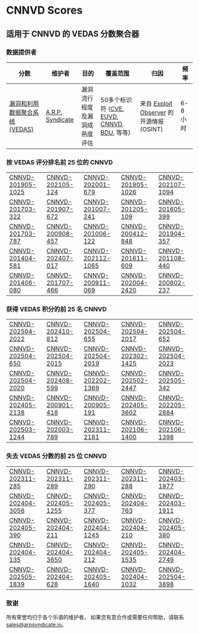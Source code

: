 
# CNNVD Scores
## 适用于 CNNVD 的 VEDAS 分数聚合器

### 数据提供者
| 分数 | 维护者 | 目的 | 覆盖范围 | 归因 | 频率 |
| ----- | ---------- | ------- | -------- | ----------- | --------- |
| [漏洞和利用数据聚合系统 (VEDAS)](https://vedas.arpsyndicate.io) | [A.R.P. Syndicate](https://www.arpsyndicate.io) | 漏洞流行程度及漏洞成熟度评估 | 50多个标识符 ([CVE](https://github.com/ARPSyndicate/cve-scores), [EUVD](https://github.com/ARPSyndicate/euvd-scores), [CNNVD](https://github.com/ARPSyndicate/cnnvd-scores), [BDU](https://github.com/ARPSyndicate/bdu-scores), 等等) | 来自 [Exploit Observer](https://www.exploit.observer) 的开源情报 (OSINT) | 6-8小时 |



<h3>按 VEDAS 评分排名前 25 位的 CNNVD</h3>

<table>
  <tr>
    <td><a href='https://vedas.arpsyndicate.io/?vuln=CNNVD-201905-1025'>CNNVD-201905-1025</a></td>
    <td><a href='https://vedas.arpsyndicate.io/?vuln=CNNVD-202105-124'>CNNVD-202105-124</a></td>
    <td><a href='https://vedas.arpsyndicate.io/?vuln=CNNVD-202001-679'>CNNVD-202001-679</a></td>
    <td><a href='https://vedas.arpsyndicate.io/?vuln=CNNVD-201905-1026'>CNNVD-201905-1026</a></td>
    <td><a href='https://vedas.arpsyndicate.io/?vuln=CNNVD-202107-1094'>CNNVD-202107-1094</a></td>
  </tr>
  <tr>
    <td><a href='https://vedas.arpsyndicate.io/?vuln=CNNVD-201703-322'>CNNVD-201703-322</a></td>
    <td><a href='https://vedas.arpsyndicate.io/?vuln=CNNVD-201907-672'>CNNVD-201907-672</a></td>
    <td><a href='https://vedas.arpsyndicate.io/?vuln=CNNVD-201007-241'>CNNVD-201007-241</a></td>
    <td><a href='https://vedas.arpsyndicate.io/?vuln=CNNVD-201205-109'>CNNVD-201205-109</a></td>
    <td><a href='https://vedas.arpsyndicate.io/?vuln=CNNVD-201605-399'>CNNVD-201605-399</a></td>
  </tr>
  <tr>
    <td><a href='https://vedas.arpsyndicate.io/?vuln=CNNVD-201703-787'>CNNVD-201703-787</a></td>
    <td><a href='https://vedas.arpsyndicate.io/?vuln=CNNVD-200908-457'>CNNVD-200908-457</a></td>
    <td><a href='https://vedas.arpsyndicate.io/?vuln=CNNVD-201006-122'>CNNVD-201006-122</a></td>
    <td><a href='https://vedas.arpsyndicate.io/?vuln=CNNVD-200412-848'>CNNVD-200412-848</a></td>
    <td><a href='https://vedas.arpsyndicate.io/?vuln=CNNVD-201904-357'>CNNVD-201904-357</a></td>
  </tr>
  <tr>
    <td><a href='https://vedas.arpsyndicate.io/?vuln=CNNVD-201404-581'>CNNVD-201404-581</a></td>
    <td><a href='https://vedas.arpsyndicate.io/?vuln=CNNVD-202407-017'>CNNVD-202407-017</a></td>
    <td><a href='https://vedas.arpsyndicate.io/?vuln=CNNVD-202112-1065'>CNNVD-202112-1065</a></td>
    <td><a href='https://vedas.arpsyndicate.io/?vuln=CNNVD-201611-609'>CNNVD-201611-609</a></td>
    <td><a href='https://vedas.arpsyndicate.io/?vuln=CNNVD-201108-440'>CNNVD-201108-440</a></td>
  </tr>
  <tr>
    <td><a href='https://vedas.arpsyndicate.io/?vuln=CNNVD-201406-080'>CNNVD-201406-080</a></td>
    <td><a href='https://vedas.arpsyndicate.io/?vuln=CNNVD-201707-466'>CNNVD-201707-466</a></td>
    <td><a href='https://vedas.arpsyndicate.io/?vuln=CNNVD-200911-069'>CNNVD-200911-069</a></td>
    <td><a href='https://vedas.arpsyndicate.io/?vuln=CNNVD-202004-2420'>CNNVD-202004-2420</a></td>
    <td><a href='https://vedas.arpsyndicate.io/?vuln=CNNVD-200802-237'>CNNVD-200802-237</a></td>
  </tr>
</table>


<h3>获得 VEDAS 积分的前 25 名 CNNVD</h3>

<table>
  <tr>
    <td><a href='https://vedas.arpsyndicate.io/?vuln=CNNVD-202504-2022'>CNNVD-202504-2022</a></td>
    <td><a href='https://vedas.arpsyndicate.io/?vuln=CNNVD-202410-812'>CNNVD-202410-812</a></td>
    <td><a href='https://vedas.arpsyndicate.io/?vuln=CNNVD-202504-655'>CNNVD-202504-655</a></td>
    <td><a href='https://vedas.arpsyndicate.io/?vuln=CNNVD-202504-2017'>CNNVD-202504-2017</a></td>
    <td><a href='https://vedas.arpsyndicate.io/?vuln=CNNVD-202504-652'>CNNVD-202504-652</a></td>
  </tr>
  <tr>
    <td><a href='https://vedas.arpsyndicate.io/?vuln=CNNVD-202504-650'>CNNVD-202504-650</a></td>
    <td><a href='https://vedas.arpsyndicate.io/?vuln=CNNVD-202504-2015'>CNNVD-202504-2015</a></td>
    <td><a href='https://vedas.arpsyndicate.io/?vuln=CNNVD-202504-2019'>CNNVD-202504-2019</a></td>
    <td><a href='https://vedas.arpsyndicate.io/?vuln=CNNVD-202302-1425'>CNNVD-202302-1425</a></td>
    <td><a href='https://vedas.arpsyndicate.io/?vuln=CNNVD-202504-2023'>CNNVD-202504-2023</a></td>
  </tr>
  <tr>
    <td><a href='https://vedas.arpsyndicate.io/?vuln=CNNVD-202504-2020'>CNNVD-202504-2020</a></td>
    <td><a href='https://vedas.arpsyndicate.io/?vuln=CNNVD-202408-599'>CNNVD-202408-599</a></td>
    <td><a href='https://vedas.arpsyndicate.io/?vuln=CNNVD-202202-1369'>CNNVD-202202-1369</a></td>
    <td><a href='https://vedas.arpsyndicate.io/?vuln=CNNVD-202502-2447'>CNNVD-202502-2447</a></td>
    <td><a href='https://vedas.arpsyndicate.io/?vuln=CNNVD-202505-342'>CNNVD-202505-342</a></td>
  </tr>
  <tr>
    <td><a href='https://vedas.arpsyndicate.io/?vuln=CNNVD-202405-2138'>CNNVD-202405-2138</a></td>
    <td><a href='https://vedas.arpsyndicate.io/?vuln=CNNVD-200901-418'>CNNVD-200901-418</a></td>
    <td><a href='https://vedas.arpsyndicate.io/?vuln=CNNVD-200905-191'>CNNVD-200905-191</a></td>
    <td><a href='https://vedas.arpsyndicate.io/?vuln=CNNVD-202405-3602'>CNNVD-202405-3602</a></td>
    <td><a href='https://vedas.arpsyndicate.io/?vuln=CNNVD-202205-2884'>CNNVD-202205-2884</a></td>
  </tr>
  <tr>
    <td><a href='https://vedas.arpsyndicate.io/?vuln=CNNVD-202503-1244'>CNNVD-202503-1244</a></td>
    <td><a href='https://vedas.arpsyndicate.io/?vuln=CNNVD-202003-789'>CNNVD-202003-789</a></td>
    <td><a href='https://vedas.arpsyndicate.io/?vuln=CNNVD-202311-2181'>CNNVD-202311-2181</a></td>
    <td><a href='https://vedas.arpsyndicate.io/?vuln=CNNVD-202106-1400'>CNNVD-202106-1400</a></td>
    <td><a href='https://vedas.arpsyndicate.io/?vuln=CNNVD-202106-1398'>CNNVD-202106-1398</a></td>
  </tr>
</table>


<h3>失去 VEDAS 分数的前 25 位 CNNVD</h3>

<table>
  <tr>
    <td><a href='https://vedas.arpsyndicate.io/?vuln=CNNVD-202311-285'>CNNVD-202311-285</a></td>
    <td><a href='https://vedas.arpsyndicate.io/?vuln=CNNVD-202311-289'>CNNVD-202311-289</a></td>
    <td><a href='https://vedas.arpsyndicate.io/?vuln=CNNVD-202311-290'>CNNVD-202311-290</a></td>
    <td><a href='https://vedas.arpsyndicate.io/?vuln=CNNVD-202311-288'>CNNVD-202311-288</a></td>
    <td><a href='https://vedas.arpsyndicate.io/?vuln=CNNVD-202403-1977'>CNNVD-202403-1977</a></td>
  </tr>
  <tr>
    <td><a href='https://vedas.arpsyndicate.io/?vuln=CNNVD-202404-3056'>CNNVD-202404-3056</a></td>
    <td><a href='https://vedas.arpsyndicate.io/?vuln=CNNVD-202405-1255'>CNNVD-202405-1255</a></td>
    <td><a href='https://vedas.arpsyndicate.io/?vuln=CNNVD-202405-377'>CNNVD-202405-377</a></td>
    <td><a href='https://vedas.arpsyndicate.io/?vuln=CNNVD-202404-763'>CNNVD-202404-763</a></td>
    <td><a href='https://vedas.arpsyndicate.io/?vuln=CNNVD-202403-1911'>CNNVD-202403-1911</a></td>
  </tr>
  <tr>
    <td><a href='https://vedas.arpsyndicate.io/?vuln=CNNVD-202405-390'>CNNVD-202405-390</a></td>
    <td><a href='https://vedas.arpsyndicate.io/?vuln=CNNVD-202404-211'>CNNVD-202404-211</a></td>
    <td><a href='https://vedas.arpsyndicate.io/?vuln=CNNVD-202404-1245'>CNNVD-202404-1245</a></td>
    <td><a href='https://vedas.arpsyndicate.io/?vuln=CNNVD-202404-210'>CNNVD-202404-210</a></td>
    <td><a href='https://vedas.arpsyndicate.io/?vuln=CNNVD-202405-380'>CNNVD-202405-380</a></td>
  </tr>
  <tr>
    <td><a href='https://vedas.arpsyndicate.io/?vuln=CNNVD-202404-135'>CNNVD-202404-135</a></td>
    <td><a href='https://vedas.arpsyndicate.io/?vuln=CNNVD-202404-3650'>CNNVD-202404-3650</a></td>
    <td><a href='https://vedas.arpsyndicate.io/?vuln=CNNVD-202404-212'>CNNVD-202404-212</a></td>
    <td><a href='https://vedas.arpsyndicate.io/?vuln=CNNVD-202405-1535'>CNNVD-202405-1535</a></td>
    <td><a href='https://vedas.arpsyndicate.io/?vuln=CNNVD-202404-2749'>CNNVD-202404-2749</a></td>
  </tr>
  <tr>
    <td><a href='https://vedas.arpsyndicate.io/?vuln=CNNVD-202505-1839'>CNNVD-202505-1839</a></td>
    <td><a href='https://vedas.arpsyndicate.io/?vuln=CNNVD-202404-628'>CNNVD-202404-628</a></td>
    <td><a href='https://vedas.arpsyndicate.io/?vuln=CNNVD-202405-1640'>CNNVD-202405-1640</a></td>
    <td><a href='https://vedas.arpsyndicate.io/?vuln=CNNVD-202404-1032'>CNNVD-202404-1032</a></td>
    <td><a href='https://vedas.arpsyndicate.io/?vuln=CNNVD-202504-3898'>CNNVD-202504-3898</a></td>
  </tr>
</table>


### 致谢
所有荣誉均归于各个乐谱的维护者。
如果您有意合作或需要任何帮助，请联系 [sales@arpsyndicate.io](mailto:sales@arpsyndicate.io)。

